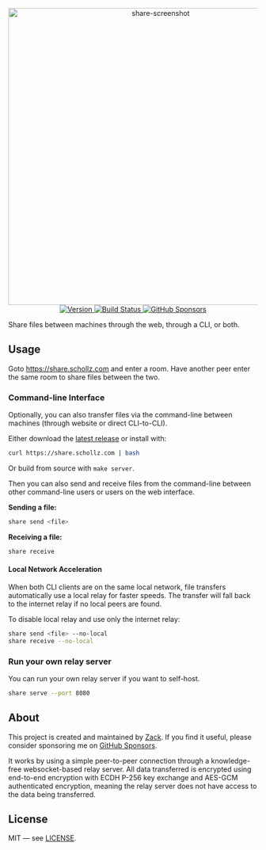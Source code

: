
<p align="center">
  <a href="https://www.youtube.com/watch?v=zViMACW6VbQ">
    <img width="600" alt="share-screenshot" src="https://github.com/user-attachments/assets/9f10996c-0c61-4f40-887c-0e7831fdd9cc" />
  </a>
  <br>
  <a href="https://github.com/schollz/share/releases/latest">
    <img src="https://img.shields.io/github/v/release/schollz/share" alt="Version">
  </a>
  <a href="https://github.com/schollz/share/actions/workflows/build.yml">
    <img src="https://github.com/schollz/share/actions/workflows/build.yml/badge.svg" alt="Build Status">
  </a>
  <a href="https://github.com/sponsors/schollz">
    <img src="https://img.shields.io/github/sponsors/schollz" alt="GitHub Sponsors">
  </a>
</p>

Share files between machines through the web, through a CLI, or both.


## Usage

Goto https://share.schollz.com and enter a room. Have another peer enter the same room to share files between the two.

### Command-line Interface

Optionally, you can also transfer files via the command-line between machines (through website or direct CLI-to-CLI).

Either download the [latest release](https://github.com/schollz/share/releases/latest) or install with:

```bash
curl https://share.schollz.com | bash
```

Or build from source with `make server`.

Then you can also send and receive files from the command-line between other command-line users or users on the web interface.

**Sending a file:**

```bash
share send <file>
```

**Receiving a file:**

```bash 
share receive
```

#### Local Network Acceleration

When both CLI clients are on the same local network, file transfers automatically use a local relay for faster speeds. The transfer will fall back to the internet relay if no local peers are found.

To disable local relay and use only the internet relay:

```bash
share send <file> --no-local
share receive --no-local
```

### Run your own relay server

You can run your own relay server if you want to self-host.

```bash
share serve --port 8080
```


## About

This project is created and maintained by [Zack](https://schollz.com). If you find it useful, please consider sponsoring me on [GitHub Sponsors](https://github.com/sponsors/schollz).

It works by using a simple peer-to-peer connection through a knowledge-free websocket-based relay server. All data transferred is encrypted using end-to-end encryption with ECDH P-256 key exchange and AES-GCM authenticated encryption, meaning the relay server does not have access to the data being transferred.

## License

MIT — see [LICENSE](LICENSE).
